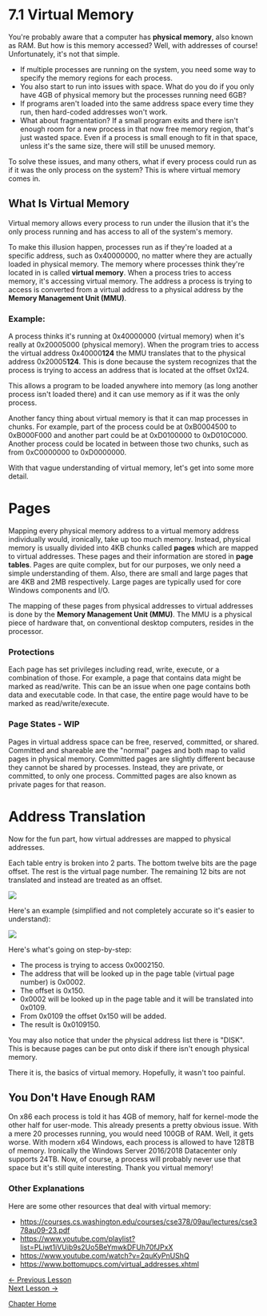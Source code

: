# 7.1 Virtual Memory
You're probably aware that a computer has **physical memory**, also known as RAM. But how is this memory accessed? Well, with addresses of course! Unfortunately, it's not that simple. 
* If multiple processes are running on the system, you need some way to specify the memory regions for each process. 
* You also start to run into issues with space. What do you do if you only have 4GB of physical memory but the processes running need 6GB?
* If programs aren't loaded into the same address space every time they run, then hard-coded addresses won't work.
* What about fragmentation? If a small program exits and there isn't enough room for a new process in that now free memory region, that's just wasted space. Even if a process is small enough to fit in that space, unless it's the same size, there will still be unused memory.

To solve these issues, and many others, what if every process could run as if it was the only process on the system? This is where virtual memory comes in. 

## What Is Virtual Memory
Virtual memory allows every process to run under the illusion that it's the only process running and has access to all of the system's memory.

To make this illusion happen, processes run as if they're loaded at a specific address, such as 0x40000000, no matter where they are actually loaded in physical memory. The memory where processes think they're located in is called **virtual memory**. When a process tries to access memory, it's accessing virtual memory. The address a process is trying to access is converted from a virtual address to a physical address by the **Memory Management Unit (MMU)**.

### **Example:**
A process thinks it's running at 0x40000000 (virtual memory) when it's really at 0x20005000 (physical memory). When the program tries to access the virtual address 0x40000**124** the MMU translates that to the physical address 0x20005**124**. This is done because the system recognizes that the process is trying to access an address that is located at the offset 0x124.

This allows a program to be loaded anywhere into memory (as long another process isn't loaded there) and it can use memory as if it was the only process.

Another fancy thing about virtual memory is that it can map processes in chunks. For example, part of the process could be at 0xB0004500 to 0xB000F000 and another part could be at 0xD0100000 to 0xD010C000. Another process could be located in between those two chunks, such as from 0xC0000000 to 0xD0000000.

With that vague understanding of virtual memory, let's get into some more detail.

# Pages
Mapping every physical memory address to a virtual memory address individually would, ironically, take up too much memory. Instead, physical memory is usually divided into 4KB chunks called **pages** which are mapped to virtual addresses. These pages and their information are stored in **page tables**. Pages are quite complex, but for our purposes, we only need a simple understanding of them. Also, there are small and large pages that are 4KB and 2MB respectively. Large pages are typically used for core Windows components and I/O.

The mapping of these pages from physical addresses to virtual addresses is done by the **Memory Management Unit (MMU)**. The MMU is a physical piece of hardware that, on conventional desktop computers, resides in the processor.

### Protections
Each page has set privileges including read, write, execute, or a combination of those. For example, a page that contains data might be marked as read/write. This can be an issue when one page contains both data and executable code. In that case, the entire page would have to be marked as read/write/execute.

### Page States - **WIP**
Pages in virtual address space can be free, reserved, committed, or shared. Committed and shareable are the "normal" pages and both map to valid pages in physical memory. Committed pages are slightly different because they cannot be shared by processes. Instead, they are private, or committed, to only one process. Committed pages are also known as private pages for that reason.

# Address Translation
Now for the fun part, how virtual addresses are mapped to physical addresses.

Each table entry is broken into 2 parts. The bottom twelve bits are the page offset. The rest is the virtual page number. The remaining 12 bits are not translated and instead are treated as an offset.

<p>
  <img src="[ignore]/VADDRStruct.png">
</p>

Here's an example (simplified and not completely accurate so it's easier to understand):

<p>
  <img src="[ignore]/VADDRExample.png">
</p>

Here's what's going on step-by-step:
* The process is trying to access 0x0002150.
* The address that will be looked up in the page table (virtual page number) is 0x0002. 
* The offset is 0x150.
* 0x0002 will be looked up in the page table and it will be translated into 0x0109.
* From 0x0109 the offset 0x150 will be added.
* The result is 0x0109150.

You may also notice that under the physical address list there is "DISK". This is because pages can be put onto disk if there isn't enough physical memory.

There it is, the basics of virtual memory. Hopefully, it wasn't too painful.

## You Don't Have Enough RAM
On x86 each process is told it has 4GB of memory, half for kernel-mode the other half for user-mode. This already presents a pretty obvious issue. With a mere 20 processes running, you would need 100GB of RAM. Well, it gets worse. With modern x64 Windows, each process is allowed to have 128TB of memory. Ironically the Windows Server 2016/2018 Datacenter only supports 24TB. Now, of course, a process will probably never use that space but it's still quite interesting. Thank you virtual memory!

### Other Explanations
Here are some other resources that deal with virtual memory:
* https://courses.cs.washington.edu/courses/cse378/09au/lectures/cse378au09-23.pdf
* https://www.youtube.com/playlist?list=PLiwt1iVUib9s2Uo5BeYmwkDFUh70fJPxX
* https://www.youtube.com/watch?v=2quKyPnUShQ
* https://www.bottomupcs.com/virtual_addresses.xhtml


[<- Previous Lesson](7.0%20Windows.md)  
[Next Lesson ->](7.2%20Privileges.md)  

[Chapter Home](7.0%20Windows.md) 